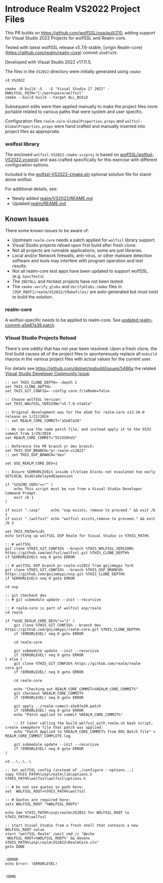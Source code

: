 # Introduce Realm VS2022 Project Files

This PR builds on https://github.com/wolfSSL/osp/pull/210, adding support for Visual Studio 2022 Projects for wolfSSL and Realm-core.

Tested with latest wolfSSL release v5.7.6-stable, [origin Realm-core}(https://github.com/realm/realm-core) commit `a5e87a39`.

Developed with Visual Studio 2022 v17.11.5.

The files in the `VS2022` directory were initially generated using `cmake`:

```
cd VS2022

cmake -B build -S . -G "Visual Studio 17 2022" -DWOLFSSL_PATH="C:/workspace/wolfssl"
cmake --build build --target ALL_BUILD
```

Subsequent edits were then applied manually to make the project files more portable related to various
paths that were system and user specific.

Configuration files `realm-core-GlobalProperties.props` and `wolfssl-GlobalProperties.props` were hand crafted and manually inserted into project files as appropriate.

### wolfssl library

The enclosed `wolfssl-VS2022-cmake.vcxproj` is based on [wolfSSL/wolfssl-VS2022.vcxproj)](https://github.com/wolfSSL/wolfssl/blob/master/wolfssl-VS2022.vcxproj) and was crafted specifically for this exercise with different configuration options.

Included is the [wolfssl-VS2022-cmake.sln](https://github.com/gojimmypi/osp/blob/pr-realm-vs2022/realm/VS2022/wolfssl-VS2022-cmake.sln) optional solution file for stand-alone wolfssl.

For additional details, see:

- Newly added [realm/VS2022/REAME.md](https://github.com/gojimmypi/osp/blob/pr-realm-vs2022/realm/VS2022/README.md)
- Updated [realm/REAME.md](https://github.com/gojimmypi/osp/blob/pr-realm-vs2022/realm/README.md)

## Known Issues

There some known issues to be aware of:

- Upstream `realm-core` needs a patch applied for `wolfssl` library support.
- Visual Studio projects reload upon first build after fresh clone.
- Not all projects are runnable applications; some are just libraries.
- Local and/or Network firewalls, anti-virus, or other malware detection software and tools may interfere with program operation and test results.
- Not all realm-core test apps have been updated to support wolfSSL. (e.g. `SyncTests`)
- The `INSTALL` and `PACKAGE` projects have not been tested.
- The `cmake.verify_globs` and `VerifyGlobs.cmake` files in `[OSP_ROOT]/realm/VS2022/CMakeFiles/` are auto-generated but must exist to build the solution.

### realm-core

A wolfssl-specific needs to be applied to realm-core. See [updated realm-commit-a5e87a39.patch](https://github.com/gojimmypi/osp/blob/pr-realm-vs2022/realm/realm-commit-a5e87a39.patch).

### Visual Studio Projects Reload

There's one oddity that has not year been resolved: Upon a fresh clone, the first build causes all of the project files to
spontaneously replace all `msbuild` macros in the various project files with actual values for the current user.

For details see https://github.com/dotnet/msbuild/issues/5486a the related [Visual Studio Developer Community Issue](https://developercommunity.visualstudio.com/t/NETSdk-build-runs-unexpectedly-undesir/10816622?viewtype=all).

```dos
:: set THIS_CLONE_DEPTH=--depth 1
set THIS_CLONE_DEPTH=
set THIS_GIT_CONFIG=--config core.fileMode=false

:: Choose wolfSSL Version:
set THIS_WOLFSSL_VERSION="v5.7.6-stable"

:: Original development was for the a5e8 for realm-core v13.26.0 release on 1/22/2024
:: set REALM_CORE_COMMIT="a5e87a39"

:: We can use the same patch file, and instead apply it to the 5533 commit from 1/29/2024
set REALM_CORE_COMMIT="5533505d1"

:: Reference the PR branch or dev branch:
set THIS_OSP_BRANCH="pr-realm-vs2022"
:: set THIS_OSP_BRANCH="dev"

set USE_REALM_CORE_DEV=1

:: Ensure %ERRORLEVEL% inside if/elsee blocks not evaulated too early
SETLOCAL EnableDelayedExpansion

if "%VSCMD_VER%"=="" (
    echo This script must be run from a Visual Studio Developer Command Prompt.
    exit /b 1
)

if exist ".\osp"     echo "osp exists, remove to proceed." && exit /b 1
if exist ".\wolfssl" echo "wolfssl exists,remove to proceed." && exit /b 1

set THIS_PATH=%cd%
echo Setting up wolfSSL OSP Realm for Visual Studio in %THIS_PATH%

:: # wolfSSL
git clone %THIS_GIT_CONFIG% --branch %THIS_WOLFSSL_VERSION% https://github.com/wolfssl/wolfssl.git %THIS_CLONE_DEPTH%
if %ERRORLEVEL% neq 0 goto ERROR

:: # wolfSSL OSP branch pr-realm-vs2022 from gojimmypi fork
git clone %THIS_GIT_CONFIG% --branch %THIS_OSP_BRANCH% https://github.com/gojimmypi/osp.git %THIS_CLONE_DEPTH%
if %ERRORLEVEL% neq 0 goto ERROR

cd osp

:: git checkout dev
:: # git submodule update --init --recursive

:: # realm-core is part of wolfssl osp/realm
cd realm

if "%USE_REALM_CORE_DEV%"=="1" (
    git clone %THIS_GIT_CONFIG% --branch dev https://github.com/gojimmypi/realm-core.git %THIS_CLONE_DEPTH%
    if !ERRORLEVEL! neq 0 goto ERROR

    cd realm-core

    git submodule update --init --recursive
    if !ERRORLEVEL! neq 0 goto ERROR
) else (
    git clone %THIS_GIT_CONFIG% https://github.com/realm/realm-core.git
    if !ERRORLEVEL! neq 0 goto ERROR

    cd realm-core

    echo "Checking out REALM_CORE_COMMIT=%REALM_CORE_COMMIT%"
    git checkout %REALM_CORE_COMMIT%
    if !ERRORLEVEL! neq 0 goto ERROR

    git apply ../realm-commit-a5e87a39.patch
    if !ERRORLEVEL! neq 0 goto ERROR
    echo "Patch applied to commit %REALM_CORE_COMMIT%"

    :: If later calling the build_wolfssl_with_realm.sh bash script, create semaphore file that patch was applied:
    echo "Patch Applied to %REALM_CORE_COMMIT% from DOS Batch file" > REALM_CORE_COMMIT_COMPLETE.log

    git submodule update --init --recursive
    if !ERRORLEVEL! neq 0 goto ERROR
)

cd ..\..\..\

:: Set wolfSSL config (instead of ./configure --options...)
copy %THIS_PATH%\osp\realm\lib\options.h %THIS_PATH%\wolfssl\wolfssl\options.h

:: # Do not use quotes in path here:
set  WOLFSSL_ROOT=%THIS_PATH%\wolfssl

:: # Quotes are required here:
setx WOLFSSL_ROOT "%WOLFSSL_ROOT%"

echo See %THIS_PATH%\osp\realm\VS2022 for WOLFSSL_ROOT to %THIS_PATH%\wolfssl

:: start Visual Studio from a fresh shell that contains a new WOLFSSL_ROOT value
start "wolfSSL Realm" /wait cmd /c "@echo 'WOLFSSL_ROOT=%WOLFSSL_ROOT%' && devenv %THIS_PATH%\osp\realm\VS2022\RealmCore.sln"
goto DONE


:ERROR
echo Error: !ERRORLEVEL!


:DONE
```
